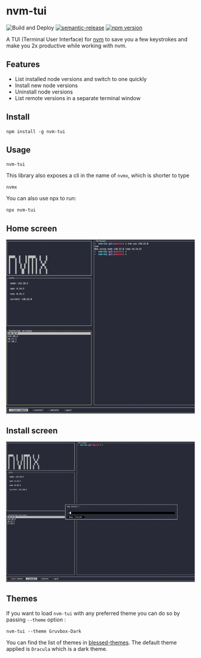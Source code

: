 # nvm-tui

![Build and Deploy](https://github.com/rajasegar/nvm-tui/workflows/Build%20and%20Deploy/badge.svg)
[![semantic-release](https://img.shields.io/badge/%20%20%F0%9F%93%A6%F0%9F%9A%80-semantic--release-e10079.svg)](https://github.com/semantic-release/semantic-release)
[![npm version](http://img.shields.io/npm/v/nvm-tui.svg?style=flat)](https://npmjs.org/package/nvm-tui "View this project on npm")


A TUI (Terminal User Interface) for [nvm](https://github.com/nvm-sh/nvm) to save you
a few keystrokes and make you 2x productive while working with nvm.

## Features
- List installed node versions and switch to one quickly
- Install new node versions
- Uninstall node versions
- List remote versions in a separate terminal window


## Install
```
npm install -g nvm-tui
```

## Usage
```
nvm-tui
```

This library also exposes a cli in the name of `nvmx`, which is shorter to type
```
nvmx
```

You can also use npx to run:
```
npx nvm-tui
```

## Home screen
![home](screenshots/home.png)

## Install screen
![install](screenshots/install.png)


## Themes
If you want to load `nvm-tui` with any preferred theme you can do so by passing `--theme` option :
```
nvm-tui --theme Gruvbox-Dark
```

You can find the list of themes in [blessed-themes](github.com/rajasegar/blessed-themes). The default theme applied is `Dracula` which is a dark theme.
